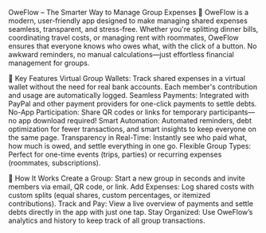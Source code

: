 OweFlow – The Smarter Way to Manage Group Expenses 💸
OweFlow is a modern, user-friendly app designed to make managing shared expenses seamless, transparent, and stress-free. Whether you're splitting dinner bills, coordinating travel costs, or managing rent with roommates, OweFlow ensures that everyone knows who owes what, 
with the click of a button. No awkward reminders, no manual calculations—just effortless financial management for groups.

🚀 Key Features
Virtual Group Wallets: Track shared expenses in a virtual wallet without the need for real bank accounts. Each member's contribution and usage are automatically logged.
Seamless Payments: Integrated with PayPal and other payment providers for one-click payments to settle debts.
No-App Participation: Share QR codes or links for temporary participants—no app download required!
Smart Automation: Automated reminders, debt optimization for fewer transactions, and smart insights to keep everyone on the same page.
Transparency in Real-Time: Instantly see who paid what, how much is owed, and settle everything in one go.
Flexible Group Types: Perfect for one-time events (trips, parties) or recurring expenses (roommates, subscriptions).

🔧 How It Works
Create a Group: Start a new group in seconds and invite members via email, QR code, or link.
Add Expenses: Log shared costs with custom splits (equal shares, custom percentages, or itemized contributions).
Track and Pay: View a live overview of payments and settle debts directly in the app with just one tap.
Stay Organized: Use OweFlow’s analytics and history to keep track of all group transactions.
